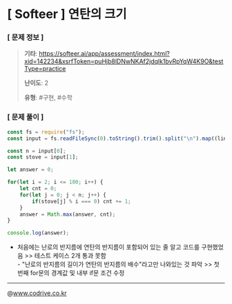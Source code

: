 # [ Softeer ] 연탄의 크기

### [ 문제 정보 ]
> **기타**: https://softeer.ai/app/assessment/index.html?xid=142234&xsrfToken=puHjb8lDNwNKAf2jdqlk1bvRpYqW4K9O&testType=practice
> 
> **난이도**: 2
>
> **유형**: #구현, #수학


### [ 문제 풀이 ]
```JavaScript
const fs = require("fs");
const input = fs.readFileSync(0).toString().trim().split("\n").map((line) => line.split(" ").map(Number));

const n = input[0];
const stove = input[1];

let answer = 0;

for(let i = 2; i <= 100; i++) {
    let cnt = 0;
    for(let j = 0; j < n; j++) {
        if(stove[j] % i === 0) cnt += 1;
    }
    answer = Math.max(answer, cnt);
}

console.log(answer);
```
- 처음에는 난로의 반지름에 연탄의 반지름이 포함되어 있는 줄 알고 코드를 구현했었음 >> 테스트 케이스 2개 통과 못함<br>- "난로의 반지름의 길이가 연탄의 반지름의 배수"라고만 나와있는 것 파악 >> 첫 번째 for문의 경계값 및 내부 if문 조건 수정


---
@www.codrive.co.kr